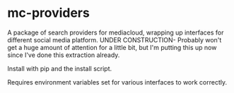 # mc-providers

A package of search providers for mediacloud, wrapping up interfaces for different social media platform.
UNDER CONSTRUCTION- Probably won't get a huge amount of attention for a little bit, but I'm putting this up now since I've done this extraction already.


Install with pip and the install script. 

Requires environment variables set for various interfaces to work correctly.

